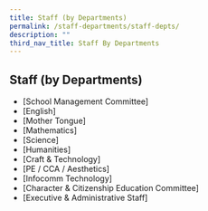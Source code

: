 ```yaml
---
title: Staff (by Departments)
permalink: /staff-departments/staff-depts/
description: ""
third_nav_title: Staff By Departments
---
```



## Staff (by Departments)

* [School Management Committee]
* [English]
* [Mother Tongue]
* [Mathematics]
* [Science]
* [Humanities]
* [Craft & Technology]
* [PE / CCA / Aesthetics]
* [Infocomm Technology]
* [Character & Citizenship Education Committee]
* [Executive & Administrative Staff]